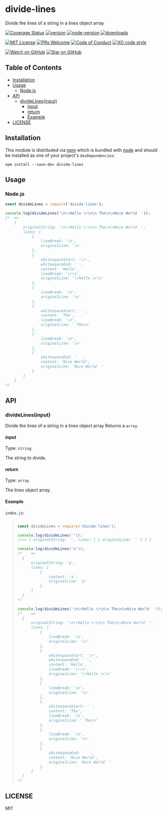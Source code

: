 # divide-lines

Divide the lines of a string in a lines object array

[![Coverage Status](https://coveralls.io/repos/github/forresst/divide-lines/badge.svg)](https://coveralls.io/github/forresst/divide-lines)
[![version](https://img.shields.io/npm/v/divide-lines.svg?style=flat-square)](https://www.npmjs.com/package/divide-lines)
[![node-version](https://img.shields.io/badge/node-%3E%3D%2010.0-orange.svg?style=flat-square)](https://nodejs.org)
[![downloads](https://img.shields.io/npm/dm/divide-lines.svg?style=flat-square)](http://npm-stat.com/charts.html?package=divide-lines)

[![MIT License](https://img.shields.io/npm/l/divide-lines.svg?style=flat-square)](https://github.com/forresst/divide-lines/blob/master/LICENSE)
[![PRs Welcome](https://img.shields.io/badge/PRs-welcome-brightgreen.svg?style=flat-square)](http://makeapullrequest.com)
[![Code of Conduct](https://img.shields.io/badge/code%20of-conduct-ff69b4.svg?style=flat-square)](https://github.com/forresst/divide-lines/blob/master/CODE_OF_CONDUCT.md)
[![XO code style](https://img.shields.io/badge/code_style-XO-5ed9c7.svg)](https://github.com/xojs/xo)

[![Watch on GitHub](https://img.shields.io/github/watchers/forresst/divide-lines.svg?style=social)](https://github.com/forresst/divide-lines/watchers)
[![Star on GitHub](https://img.shields.io/github/stars/forresst/divide-lines.svg?style=social)](https://github.com/forresst/divide-lines/stargazers)


## Table of Contents

- [Installation](#installation)
- [Usage](#usage)
  * [Node.js](#nodejs)
- [API](#api)
  * [divideLines(input)](#dividelinesinput)
    + [input](#input)
    + [return](#return)
    + [Example](#example)
- [LICENSE](#license)

## Installation

This module is distributed via [npm](https://www.npmjs.com/) which is bundled with [node](https://nodejs.org) and should be installed as one of your project's `devDependencies`:

```console
npm install --save-dev divide-lines
```

## Usage

### Node.js

```js
const divideLines = require('divide-lines');

console.log(divideLines('\n\rHello \r\n\n The\n\nNice World  '));
/*	=>
	{
		originalString: '\n\rHello \r\n\n The\n\nNice World  ',
		lines: [
			{
				lineBreak: '\n',
				originalLine: '\n'
			},
			{
				whitespaceStart: '\r',
				whitespaceEnd: ' ',
				content: 'Hello',
				lineBreak: '\r\n',
				originalLine: '\rHello \r\n'
			},
			{
				lineBreak: '\n',
				originalLine: '\n'
			},
			{
				whitespaceStart: ' ',
				content: 'The',
				lineBreak: '\n',
				originalLine: ' The\n'
			},
			{
				lineBreak: '\n',
				originalLine: '\n'
			},
			{
				whitespaceEnd: '  ',
				content: 'Nice World',
				originalLine: 'Nice World  '
			}
		]
	}
*/
```

## API

### divideLines(input)

Divide the lines of a string in a lines object array Returns a `array`.

#### input

Type: `string`

The string to divide.

#### return

Type: `array`

The lines object array.

#### Example

`index.js`:

> ```js
>
> const divideLines = require('divide-lines');
>
> console.log(divideLines(''));
> //=> { originalString: '', lines: [ { originalLine: '' } ] }
>
> console.log(divideLines('a'));
> /*	=>
>	{
>		originalString: 'a',
>		lines: [
>			{
>				content: 'a',
>				originalLine: 'a'
>			}
>		]
>	}
> */
>
> console.log(divideLines('\n\rHello \r\n\n The\n\nNice World  '));
> /*	=>
>	{
>		originalString: '\n\rHello \r\n\n The\n\nNice World  ',
>		lines: [
>			{
>				lineBreak: '\n',
>				originalLine: '\n'
>			},
>			{
>				whitespaceStart: '\r',
>				whitespaceEnd: ' ',
>				content: 'Hello',
>				lineBreak: '\r\n',
>				originalLine: '\rHello \r\n'
>			},
>			{
>				lineBreak: '\n',
>				originalLine: '\n'
>			},
>			{
>				whitespaceStart: ' ',
>				content: 'The',
>				lineBreak: '\n',
>				originalLine: ' The\n'
>			},
>			{
>				lineBreak: '\n',
>				originalLine: '\n'
>			},
>			{
>				whitespaceEnd: '  ',
>				content: 'Nice World',
>				originalLine: 'Nice World  '
>			}
>		]
>	}
> */
> ```

## LICENSE

MIT
